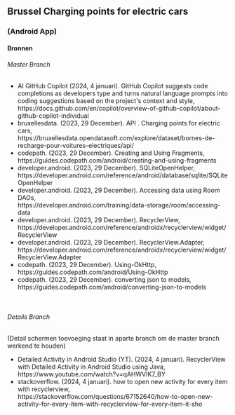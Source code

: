 <h2>Brussel Charging points for electric cars</h2>
<h3>(Android App)</h3>
<h4>Bronnen</h4>
<h6>Master Branch</h6>
<ul>
<li>AI GitHub Copilot (2024, 4 januari). GitHub Copilot suggests code completions as developers type and turns natural language prompts into coding suggestions based on the project's context and style, <br> https://docs.github.com/en/copilot/overview-of-github-copilot/about-github-copilot-individual</li>
<li>bruxellesdata. (2023, 29 December). API . Charging points for electric cars, <br> https://bruxellesdata.opendatasoft.com/explore/dataset/bornes-de-recharge-pour-voitures-electriques/api/</li>
<li>codepath. (2023, 29 December). Creating and Using Fragments, <br> https://guides.codepath.com/android/creating-and-using-fragments</li>
<li>developer.android. (2023, 29 December). SQLiteOpenHelper, <br> https://developer.android.com/reference/android/database/sqlite/SQLiteOpenHelper</li>
<li>developer.android. (2023, 29 December). Accessing data using Room DAOs, <br> https://developer.android.com/training/data-storage/room/accessing-data</li>
<li>developer.android. (2023, 29 December). RecyclerView, <br> https://developer.android.com/reference/androidx/recyclerview/widget/RecyclerView</li>
<li>developer.android. (2023, 29 December). RecyclerView.Adapter, <br> https://developer.android.com/reference/androidx/recyclerview/widget/RecyclerView.Adapter</li>
<li>codepath. (2023, 29 December). Using-OkHttp, <br> https://guides.codepath.com/android/Using-OkHttp</li>
<li>codepath. (2023, 29 December). converting json to models, <br> https://guides.codepath.com/android/converting-json-to-models</li>
</ul>
<br>

<h6>Details Branch</h6>
<p>(Detail schermen toevoeging staat in aparte branch om de master branch werkend te houden)</p>
<ul>
<li>Detailed Activity in Android Studio (YT). (2024, 4 januari). RecyclerView with Detailed Activity in Android Studio using Java, <br>  https://www.youtube.com/watch?v=qAHWVIK7_BY</li>
<li>stackoverflow. (2024, 4 januari). how to open new activity for every item with recyclerview, <br>  https://stackoverflow.com/questions/67152640/how-to-open-new-activity-for-every-item-with-recyclerview-for-every-item-it-sho</li>
</ul>

